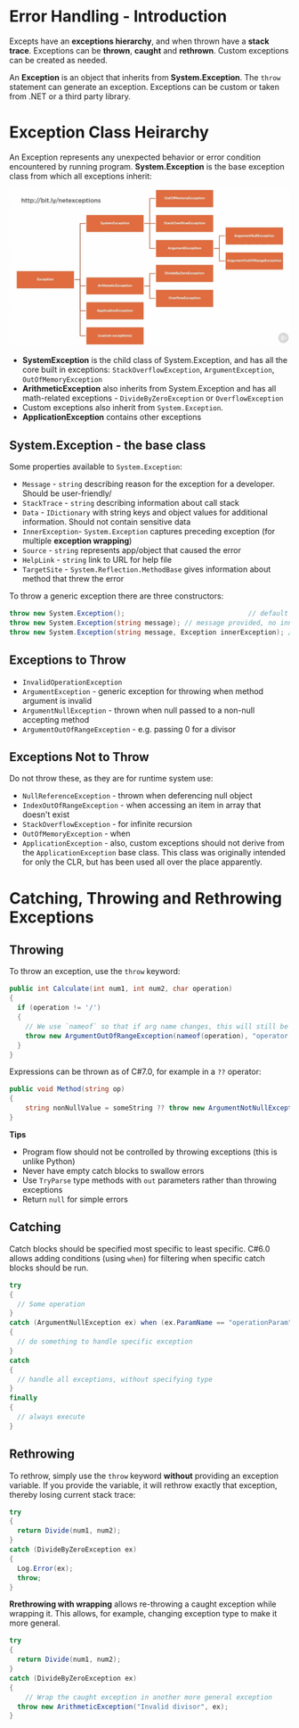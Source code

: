 # Error Handling - Introduction

Excepts have an **exceptions hierarchy**, and when thrown have a **stack trace**. Exceptions can be **thrown**, **caught** and **rethrown**. Custom exceptions can be created as needed.

An **Exception** is an object that inherits from **System.Exception**. The `throw` statement can generate an exception. Exceptions can be custom or taken from .NET or a third party library.



# Exception Class Heirarchy

An Exception represents any unexpected behavior or error condition encountered by running program. **System.Exception** is the base exception class from which all exceptions inherit:

![image-20210411153356116](./CSharpExceptions.assets/image-20210411153356116.png)

- **SystemException** is the child class of System.Exception, and has all the core built in exceptions: `StackOverflowException`, `ArgumentException`, `OutOfMemoryException`
- **ArithmeticException** also inherits from System.Exception and has all math-related exceptions - `DivideByZeroException` or `OverflowException`
- Custom exceptions also inherit from `System.Exception`.
- **ApplicationException** contains other exceptions



## System.Exception - the base class

Some properties available to `System.Exception`:

- `Message` - `string` describing reason for the exception for a developer. Should be user-friendly/
- `StackTrace` - `string` describing information about call stack
- `Data` - `IDictionary` with string keys and object values for additional information. Should not contain sensitive data
- `InnerException`- `System.Exception` captures preceding exception (for multiple **exception wrapping**)
- `Source` - `string` represents app/object that caused the error
- `HelpLink` - `string` link to URL for help file
- `TargetSite` - `System.Reflection.MethodBase` gives information about method that threw the error



To throw a generic exception there are three constructors:

```C#
throw new System.Exception();								// default message, no innerException
throw new System.Exception(string message); // message provided, no innerException
throw new System.Exception(string message, Exception innerException); // message and inner exception
```





## Exceptions to Throw

- `InvalidOperationException` 
- `ArgumentException` - generic exception for throwing when method argument is invalid
- `ArgumentNullException` - thrown when null passed to a non-null accepting method
- `ArgumentOutOfRangeException` - e.g. passing 0 for a divisor



## Exceptions Not to Throw

Do not throw these, as they are for runtime system use:

- `NullReferenceException` - thrown when deferencing null object
- `IndexOutOfRangeException` - when accessing an item in array that doesn't exist
- `StackOverflowException` - for infinite recursion
- `OutOfMemoryException` - when
- `ApplicationException` - also, custom exceptions should not derive from the `ApplicationException` base class. This class was originally intended for only the CLR, but has been used all over the place apparently.



# Catching, Throwing and Rethrowing Exceptions

## Throwing

To throw an exception, use the `throw` keyword:

```C#
public int Calculate(int num1, int num2, char operation)
{
  if (operation != '/')
  {
    // We use `nameof` so that if arg name changes, this will still be valid
    throw new ArgumentOutOfRangeException(nameof(operation), "operator not supported");
  }
}
```

Expressions can be thrown as of C#7.0, for example in a `??` operator:

```C#
public void Method(string op)
{
	string nonNullValue = someString ?? throw new ArgumentNotNullException(nameof(op));  
}
```

**Tips**

- Program flow should not be controlled by throwing exceptions (this is unlike Python)
- Never have empty catch blocks to swallow errors
- Use `TryParse` type methods with `out` parameters rather than throwing exceptions
- Return `null` for simple errors



## Catching

Catch blocks should be specified most specific to least specific.
C#6.0 allows adding conditions (using `when`) for filtering when specific catch blocks should be run.

```C#
try
{
  // Some operation
}
catch (ArgumentNullException ex) when (ex.ParamName == "operationParam")
{
  // do something to handle specific exception
}
catch
{
  // handle all exceptions, without specifying type
}
finally
{
  // always execute
}
```



## Rethrowing

To rethrow, simply use the `throw` keyword **without** providing an exception variable. If you provide the variable, it will rethrow exactly that exception, thereby losing current stack trace:

```C#
try
{
  return Divide(num1, num2);
}
catch (DivideByZeroException ex)
{
  Log.Error(ex);
  throw;
}
```



**Rrethrowing with wrapping** allows re-throwing a caught exception while wrapping it. This allows, for example, changing exception type to make it more general.

```C#
try
{
  return Divide(num1, num2);
}
catch (DivideByZeroException ex)
{
	// Wrap the caught exception in another more general exception
  throw new ArithmeticException("Invalid divisor", ex);
}
```



